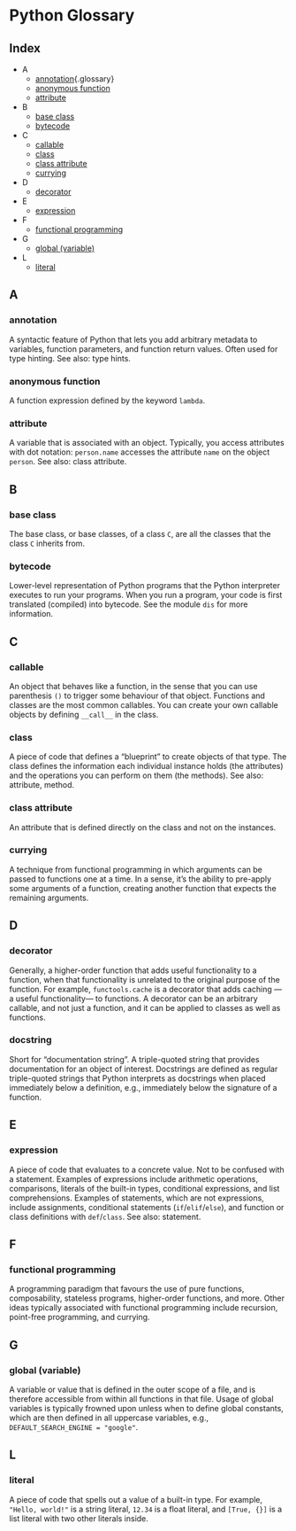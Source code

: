 # Python Glossary

## Index

- A
  - [annotation](#annotation){.glossary}
  - [anonymous function](#anonymous-function)
  - [attribute](#attribute)
- B
  - [base class](#base-class)
  - [bytecode](#bytecode)
- C
  - [callable](#callable)
  - [class](#class)
  - [class attribute](#class-attribute)
  - [currying](#currying)
- D
  - [decorator](#decorator)
- E
  - [expression](#expression)
- F
  - [functional programming](#functional-programming)
- G
  - [global (variable)](#global-variable)
- L
  - [literal](#literal)


## A

### annotation

A syntactic feature of Python that lets you add arbitrary metadata to variables, function parameters, and function return values. Often used for type hinting. See also: type hints.

### anonymous function

A function expression defined by the keyword `lambda`.

### attribute

A variable that is associated with an object. Typically, you access attributes with dot notation: `person.name` accesses the attribute `name` on the object `person`. See also: class attribute.


## B

### base class

The base class, or base classes, of a class `C`, are all the classes that the class `C` inherits from.

### bytecode

Lower-level representation of Python programs that the Python interpreter executes to run your programs. When you run a program, your code is first translated (compiled) into bytecode. See the module `dis` for more information.


## C

### callable

An object that behaves like a function, in the sense that you can use parenthesis `()` to trigger some behaviour of that object. Functions and classes are the most common callables. You can create your own callable objects by defining `__call__` in the class.

### class

A piece of code that defines a “blueprint” to create objects of that type. The class defines the information each individual instance holds (the attributes) and the operations you can perform on them (the methods). See also: attribute, method.

### class attribute

An attribute that is defined directly on the class and not on the instances.

### currying

A technique from functional programming in which arguments can be passed to functions one at a time. In a sense, it’s the ability to pre-apply some arguments of a function, creating another function that expects the remaining arguments.


## D

### decorator

Generally, a higher-order function that adds useful functionality to a function, when that functionality is unrelated to the original purpose of the function. For example, `functools.cache` is a decorator that adds caching — a useful functionality— to functions. A decorator can be an arbitrary callable, and not just a function, and it can be applied to classes as well as functions.

### docstring

Short for “documentation string”. A triple-quoted string that provides documentation for an object of interest. Docstrings are defined as regular triple-quoted strings that Python interprets as docstrings when placed immediately below a definition, e.g., immediately below the signature of a function.


## E

### expression

A piece of code that evaluates to a concrete value. Not to be confused with a statement. Examples of expressions include arithmetic operations, comparisons, literals of the built-in types, conditional expressions, and list comprehensions. Examples of statements, which are not expressions, include assignments, conditional statements (`if`/`elif`/`else`), and function or class definitions with `def`/`class`. See also: statement.


## F

### functional programming

A programming paradigm that favours the use of pure functions, composability, stateless programs, higher-order functions, and more. Other ideas typically associated with functional programming include recursion, point-free programming, and currying.


## G

### global (variable)

A variable or value that is defined in the outer scope of a file, and is therefore accessible from within all functions in that file. Usage of global variables is typically frowned upon unless when to define global constants, which are then defined in all uppercase variables, e.g., `DEFAULT_SEARCH_ENGINE = "google"`.


## L

### literal

A piece of code that spells out a value of a built-in type. For example, `"Hello, world!"` is a string literal, `12.34` is a float literal, and `[True, {}]` is a list literal with two other literals inside.
